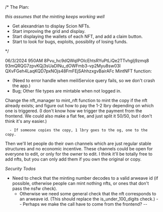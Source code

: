 /*
The Plan:

*this assumes that the minting keeps working well*
- Get alexandrian to display Scion NFTs.
- Start improving the grid and display.
- Start displaying the wallets of each NFT, and add a claim button.
- Start to look for bugs, exploits, possiblity of losing funds.

*/













06/3/2024 950AM
8Pvu_hc9dQWqIPOIcEhtsRYuPtLiQe2TTvhgIj9zmq8
93mQRQG7zpvKQj3sUaDlNu_dOWFmb3-vp2Myu8sw03I
QXvFGeh4LaqKQD7pxNOjs48FmFEjSAhhzxgvBairAFc
MintNFT function:

- (Need to error handle when meiliService query fails, so we don't crash the app.)
- Bug; Other file types are mintable when not logged in.

Change the nft_manager to mint_nft function to mint the copy if the nft already exists; and figure out how to pay the 1-2 lbry depending on which one is triggered. (I don't know how we trigger the payment from the frontend. We could also make a flat fee, and just split it 50/50, but I don't think it's any easier.)

      - If someone copies the copy, 1 lbry goes to the og, one to the copy.


Then we'll let people do their own channels which are just regular stable structures and no economic incentive. 
These channels could be open for everyone to edit, or only for the owner to edit.
I think it'll be totally free to add nfts, but you can only add them if you own the original or copy.

*Security Todos*
- Need to check that the minting number decodes to a valid arweave id (if possible, otherwise people can mint nothing nfts, or ones that don't pass the nsfw check).
  - Otherwise we need some general check that the nft corresponds to an arweave id. (This should replace the is_under_100_digits check.)
  -- Perhaps we make the call have to come from the frontend? --

